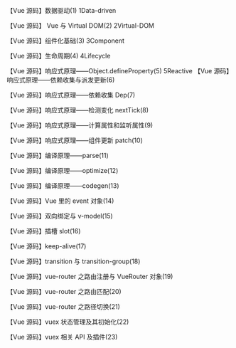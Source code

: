【Vue 源码】数据驱动(1)
1Data-driven

【Vue 源码】 Vue 与 Virtual DOM(2)
2Virtual-DOM

【Vue 源码】组件化基础(3)
3Component

【Vue 源码】生命周期(4)
4Lifecycle

【Vue 源码】响应式原理——Object.defineProperty(5)
5Reactive
【Vue 源码】响应式原理——依赖收集与派发更新(6)

【Vue 源码】响应式原理——依赖收集 Dep(7)

【Vue 源码】响应式原理——检测变化 nextTick(8)

【Vue 源码】响应式原理——计算属性和监听属性(9)

【Vue 源码】响应式原理——组件更新 patch(10)

【Vue 源码】编译原理——parse(11)

【Vue 源码】编译原理——optimize(12)

【Vue 源码】编译原理——codegen(13)

【Vue 源码】Vue 里的 event 对象(14)

【Vue 源码】双向绑定与 v-model(15)

【Vue 源码】插槽 slot(16)

【Vue 源码】keep-alive(17)

【Vue 源码】transition 与 transition-group(18)

【Vue 源码】vue-router 之路由注册与 VueRouter 对象(19)

【Vue 源码】vue-router 之路由匹配(20)

【Vue 源码】vue-router 之路径切换(21)

【Vue 源码】vuex 状态管理及其初始化(22)

【Vue 源码】vuex 相关 API 及插件(23)
